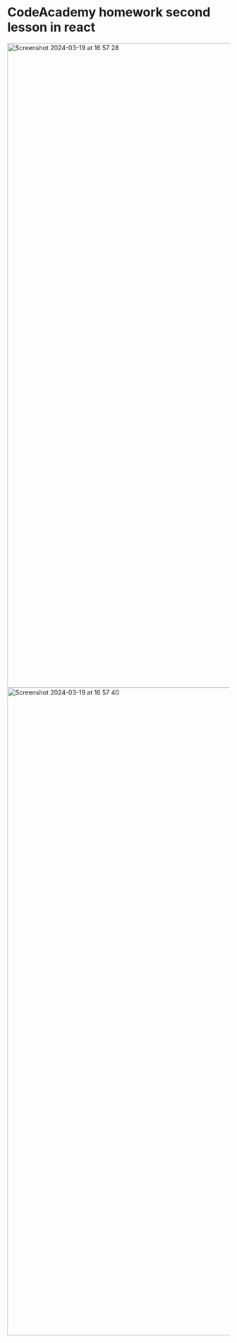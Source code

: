 # CodeAcademy homework second lesson in react

<img width="1460" alt="Screenshot 2024-03-19 at 16 57 28" src="https://github.com/enrikaaaaa/React/assets/122116349/87248771-acb8-4e6d-b42f-6449fd8aaf55">
<img width="1467" alt="Screenshot 2024-03-19 at 16 57 40" src="https://github.com/enrikaaaaa/React/assets/122116349/a1c8eb7f-b2ed-455e-a23a-8c7c40670d30">
